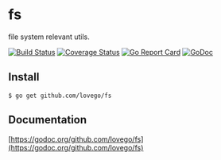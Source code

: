 # fs
file system relevant utils.

[![Build Status](https://travis-ci.org/lovego/fs.svg?branch=master)](https://travis-ci.org/lovego/fs)
[![Coverage Status](https://img.shields.io/coveralls/github/lovego/fs/master.svg)](https://coveralls.io/github/lovego/fs?branch=master)
[![Go Report Card](https://goreportcard.com/badge/github.com/lovego/fs)](https://goreportcard.com/report/github.com/lovego/fs)
[![GoDoc](https://godoc.org/github.com/lovego/fs?status.svg)](https://godoc.org/github.com/lovego/fs)

## Install
`$ go get github.com/lovego/fs`


## Documentation
[https://godoc.org/github.com/lovego/fs](https://godoc.org/github.com/lovego/fs)
